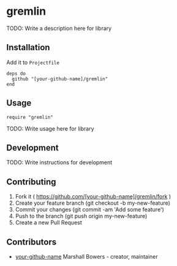 # gremlin

TODO: Write a description here for library

## Installation

Add it to `Projectfile`

```crystal
deps do
  github "[your-github-name]/gremlin"
end
```

## Usage

```crystal
require "gremlin"
```

TODO: Write usage here for library

## Development

TODO: Write instructions for development

## Contributing

1. Fork it ( https://github.com/[your-github-name]/gremlin/fork )
2. Create your feature branch (git checkout -b my-new-feature)
3. Commit your changes (git commit -am 'Add some feature')
4. Push to the branch (git push origin my-new-feature)
5. Create a new Pull Request

## Contributors

- [your-github-name](https://github.com/[your-github-name]) Marshall Bowers - creator, maintainer

